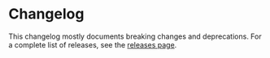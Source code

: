 Changelog
=========

This changelog mostly documents breaking changes and deprecations.
For a complete list of releases, see the [releases page][0].

[0]: https://github.com/treehouselabs/queue/releases
